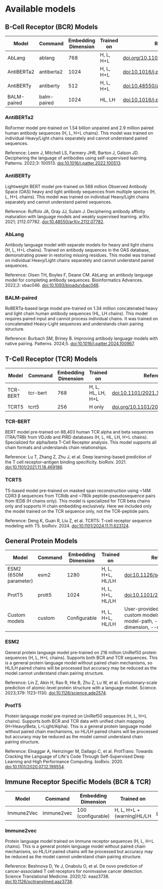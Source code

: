# Available models

## B-Cell Receptor (BCR) Models

| Model       | Command     | Embedding Dimension | Trained on | Reference                                                                        |
| ----------- | ----------- | ------------------- | ---------- | -------------------------------------------------------------------------------- |
| AbLang      | ablang      | 768                 | H, L, H+L  | [doi.org/10.1101/2022.01.20.477061](https://doi.org/10.1101/2022.01.20.477061)   |
| AntiBERTa2  | antiberta2  | 1024                | H, L, H+L  | [doi:10.1016/j.patter.2022.100513](https://doi.org/10.1016/j.patter.2022.100513) |
| AntiBERTy   | antiberty   | 512                 | H, L, H+L  | [doi:10.48550/arXiv.2112.07782](https://doi.org/10.48550/arXiv.2112.07782)       |
| BALM-paired | balm-paired | 1024                | HL, LH     | [doi:10.1016/j.patter.2024.100967](https://doi.org/10.1016/j.patter.2024.100967) |

### AntiBERTa2

RoFormer model pre-trained on 1.54 billion unpaired and 2.9 million paired human antibody sequences (H, L, H+L chains). This model was trained on individual Heavy/Light chains separately and cannot understand paired sequences.

Reference:
Leem J, Mitchell LS, Farmery JHR, Barton J, Galson JD. Deciphering the language of antibodies using self-supervised learning. Patterns. 2022;3: 100513. [doi:10.1016/j.patter.2022.100513](https://doi.org/10.1016/j.patter.2022.100513).

### AntiBERTy

Lightweight BERT model pre-trained on 588 million Observed Antibody Space (OAS) heavy and light antibody sequences from multiple species (H, L, H+L chains). This model was trained on individual Heavy/Light chains separately and cannot understand paired sequences.

Reference:
Ruffolo JA, Gray JJ, Sulam J. Deciphering antibody affinity maturation with language models and weakly supervised learning. arXiv. 2021; 2112.07782. [doi:10.48550/arXiv.2112.07782](https://doi.org/10.48550/arXiv.2112.07782).

### AbLang

Antibody language model with separate models for heavy and light chains (H, L, H+L chains). Trained on antibody sequences in the OAS database, demonstrating power in restoring missing residues. This model was trained on individual Heavy/Light chains separately and cannot understand paired sequences.

Reference:
Olsen TH, Boyles F, Deane CM. AbLang: an antibody language model for completing antibody sequences. Bioinformatics Advances. 2022;2: vbac046. [doi:10.1093/bioadv/vbac046](https://doi.org/10.1093/bioadv/vbac046).

### BALM-paired

RoBERTa-based large model pre-trained on 1.34 million concatenated heavy and light chain human antibody sequences (HL, LH chains). This model requires paired input and cannot process individual chains. It was trained on concatenated Heavy-Light sequences and understands chain pairing structure.

Reference:
Burbach SM, Briney B. Improving antibody language models with native pairing. Patterns. 2024;5. [doi:10.1016/j.patter.2024.100967](https://doi.org/10.1016/j.patter.2024.100967).

## T-Cell Receptor (TCR) Models

| Model    | Command  | Embedding Dimension | Trained on        | Reference                                                                                    |
| -------- | -------- | ------------------- | ----------------- | -------------------------------------------------------------------------------------------- |
| TCR-BERT | tcr-bert | 768                 | H, L, HL, LH, H+L | [doi:10.1101/2021.11.18.469186](https://www.biorxiv.org/content/10.1101/2021.11.18.469186v1) |
| TCRT5    | tcrt5    | 256                 | H only            | [doi.org/10.1101/2024.11.11.623124](https://doi.org/10.1101/2024.11.11.623124)               |

### TCR-BERT

BERT model pre-trained on 88,403 human TCR alpha and beta sequences (TRA/TRB) from VDJdb and PIRD databases (H, L, HL, LH, H+L chains). Specialized for alpha/beta T-Cell Receptor analysis. This model supports all chain formats and understands chain relationships.

Reference:
Lu T, Zhang Z, Zhu J, et al. Deep learning-based prediction of the T cell receptor–antigen binding specificity. bioRxiv. 2021. [doi:10.1101/2021.11.18.469186](https://www.biorxiv.org/content/10.1101/2021.11.18.469186v1).

### TCRT5

T5-based model pre-trained on masked span reconstruction using ~14M CDR3 β sequences from TCRdb and ~780k peptide-pseudosequence pairs from IEDB (H chains only). This model is specialized for TCR beta chains only and supports H chain embedding exclusively. Here we included only the model trained on the TCR sequence only, not the TCR-peptide pairs.

Reference:
Deng K, Guan R, Liu Z, et al. TCRT5: T-cell receptor sequence modeling with T5. bioRxiv. 2024. [doi:10.1101/2024.11.11.623124](https://doi.org/10.1101/2024.11.11.623124).

## General Protein Models

| Model                 | Command | Embedding Dimension | Trained on       | Reference                                                                                              |
| --------------------- | ------- | ------------------- | ---------------- | ------------------------------------------------------------------------------------------------------ |
| ESM2 (650M parameter) | esm2    | 1280                | H, L, H+L, HL/LH | [doi:10.1126/science.ade2574](https://doi.org/10.1126/science.ade2574)                                 |
| ProtT5                | prott5  | 1024                | H, L, H+L, HL/LH | [doi:10.1101/2020.07.12.199554](https://doi.org/10.1101/2020.07.12.199554)                             |
| Custom models         | custom  | Configurable        | H, L, H+L, HL/LH | User-provided fine-tuned or custom models (requires --model-path, --embedding-dimension, --max-length) |

### ESM2

General protein language model pre-trained on 216 million UniRef50 protein sequences (H, L, H+L chains). Supports both BCR and TCR sequences. This is a general protein language model without paired chain mechanisms, so HL/LH paired chains will be processed but accuracy may be reduced as the model cannot understand chain pairing structure.

Reference:
Lin Z, Akin H, Rao R, Hie B, Zhu Z, Lu W, et al. Evolutionary-scale prediction of atomic-level protein structure with a language model. Science. 2023;379: 1123–1130. [doi:10.1126/science.ade2574](https://doi.org/10.1126/science.ade2574).

### ProtT5

Protein language model pre-trained on UniRef50 sequences (H, L, H+L chains). Supports both BCR and TCR data with unified chain mapping (H=Heavy/Beta, L=Light/Alpha). This is a general protein language model without paired chain mechanisms, so HL/LH paired chains will be processed but accuracy may be reduced as the model cannot understand chain pairing structure.

Reference:
Elnaggar A, Heinzinger M, Dallago C, et al. ProtTrans: Towards Cracking the Language of Life's Code Through Self-Supervised Deep Learning and High Performance Computing. bioRxiv. 2020. [doi:10.1101/2020.07.12.199554](https://doi.org/10.1101/2020.07.12.199554).

## Immune Receptor Specific Models (BCR & TCR)

| Model      | Command    | Embedding Dimension | Trained on                 | Reference                                                                                                                |
| ---------- | ---------- | ------------------- | -------------------------- | ------------------------------------------------------------------------------------------------------------------------ |
| Immune2Vec | immune2vec | 100 (configurable)  | H, L, H+L + (warning)HL/LH | [doi:10.3389/fimmu.2021.680687](https://www.frontiersin.org/journals/immunology/articles/10.3389/fimmu.2021.680687/full) |

### Immune2vec

Protein language model trained on immune receptor sequences (H, L, H+L chains). This is a general protein language model without paired chain mechanisms, so HL/LH paired chains will be processed but accuracy may be reduced as the model cannot understand chain pairing structure.

Reference:
Beshnova D, Ye J, Onabolu O, et al. De novo prediction of cancer-associated T cell receptors for noninvasive cancer detection. Science Translational Medicine. 2020;12: eaaz3738. [doi:10.1126/scitranslmed.aaz3738](https://doi.org/10.1126/scitranslmed.aaz3738).
